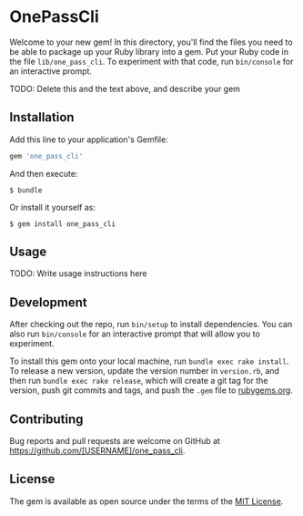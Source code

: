 # OnePassCli

Welcome to your new gem! In this directory, you'll find the files you need to be able to package up your Ruby library into a gem. Put your Ruby code in the file `lib/one_pass_cli`. To experiment with that code, run `bin/console` for an interactive prompt.

TODO: Delete this and the text above, and describe your gem

## Installation

Add this line to your application's Gemfile:

```ruby
gem 'one_pass_cli'
```

And then execute:

    $ bundle

Or install it yourself as:

    $ gem install one_pass_cli

## Usage

TODO: Write usage instructions here

## Development

After checking out the repo, run `bin/setup` to install dependencies. You can also run `bin/console` for an interactive prompt that will allow you to experiment.

To install this gem onto your local machine, run `bundle exec rake install`. To release a new version, update the version number in `version.rb`, and then run `bundle exec rake release`, which will create a git tag for the version, push git commits and tags, and push the `.gem` file to [rubygems.org](https://rubygems.org).

## Contributing

Bug reports and pull requests are welcome on GitHub at https://github.com/[USERNAME]/one_pass_cli.

## License

The gem is available as open source under the terms of the [MIT License](https://opensource.org/licenses/MIT).
